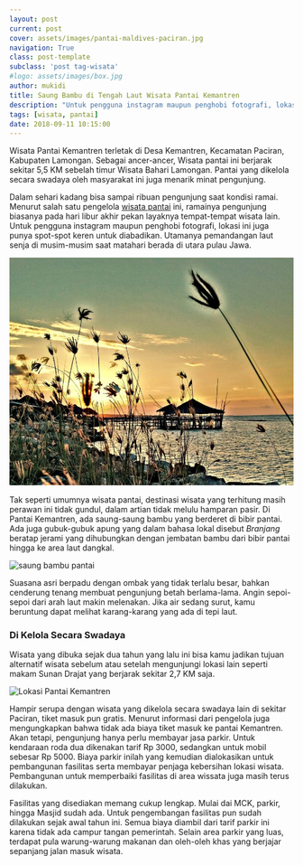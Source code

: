 ```yaml
---
layout: post
current: post
cover: assets/images/pantai-maldives-paciran.jpg
navigation: True
class: post-template
subclass: 'post tag-wisata'
#logo: assets/images/box.jpg
author: mukidi
title: Saung Bambu di Tengah Laut Wisata Pantai Kemantren
description: "Untuk pengguna instagram maupun penghobi fotografi, lokasi ini juga punya spot-spot keren untuk diabadikan. Utamanya pemandangan laut senja di musim-musim saat matahari berada di utara pulau Jawa"
tags: [wisata, pantai]
date: 2018-09-11 10:15:00
---
```


Wisata Pantai Kemantren terletak di Desa Kemantren, Kecamatan Paciran, Kabupaten Lamongan. Sebagai ancer-ancer, Wisata pantai ini berjarak sekitar 5,5 KM sebelah timur Wisata Bahari Lamongan. Pantai yang dikelola secara swadaya oleh masyarakat ini juga menarik minat pengunjung.

Dalam sehari kadang bisa sampai ribuan pengunjung saat kondisi ramai. Menurut salah satu pengelola [wisata pantai](tag/wisata) ini, ramainya pengunjung biasanya pada hari libur akhir pekan layaknya tempat-tempat wisata lain. Untuk pengguna instagram maupun penghobi fotografi, lokasi ini juga punya spot-spot keren untuk diabadikan. Utamanya pemandangan laut senja di musim-musim saat matahari berada di utara pulau Jawa.

![sunset di pantai kemantren](assets/images/sunset-kemantren.jpg)

Tak seperti umumnya wisata pantai, destinasi wisata yang terhitung masih perawan ini tidak gundul, dalam artian tidak melulu hamparan pasir. Di Pantai Kemantren, ada saung-saung bambu yang berderet di bibir pantai. Ada juga gubuk-gubuk apung yang dalam bahasa lokal disebut _Branjang_ beratap jerami yang dihubungkan dengan jembatan bambu dari bibir pantai hingga ke area laut dangkal. 

![saung bambu pantai](https://lh5.googleusercontent.com/p/AF1QipP8HrfxvizlBd6XMhck0hVZyr1esnutKr6TFc6N=w900-h470-c)

Suasana asri berpadu dengan ombak yang tidak terlalu besar, bahkan cenderung tenang membuat pengunjung betah berlama-lama. Angin sepoi-sepoi dari arah laut makin melenakan. Jika air sedang surut, kamu beruntung dapat melihat karang-karang yang ada di tepi laut.

### Di Kelola Secara Swadaya

Wisata yang dibuka sejak dua tahun yang lalu ini bisa kamu jadikan tujuan alternatif wisata sebelum atau setelah mengunjungi lokasi lain seperti makam Sunan Drajat yang berjarak sekitar 2,7 KM saja.

![Lokasi Pantai Kemantren](assets/image/pantai-kemantren-sunan-drajat.jpg)

Hampir serupa dengan wisata yang dikelola secara swadaya lain di sekitar Paciran, tiket masuk pun gratis. Menurut informasi dari pengelola juga mengungkapkan bahwa tidak ada biaya tiket masuk ke pantai Kemantren. Akan tetapi, pengunjung hanya perlu membayar jasa parkir. Untuk kendaraan roda dua dikenakan tarif Rp 3000, sedangkan untuk mobil sebesar Rp 5000. Biaya parkir inilah yang kemudian dialokasikan untuk pembangunan fasilitas serta membayar penjaga kebersihan lokasi wisata. Pembangunan untuk memperbaiki fasilitas di area wissata juga masih terus dilakukan. 

Fasilitas yang disediakan memang cukup lengkap. Mulai dai MCK, parkir, hingga Masjid sudah ada. Untuk pengembangan fasilitas pun sudah dilakukan sejak awal tahun ini. Semua biaya diambil dari tarif parkir ini karena tidak ada campur tangan pemerintah. Selain area parkir yang luas, terdapat pula warung-warung makanan dan oleh-oleh khas yang berjajar sepanjang jalan masuk wisata.
